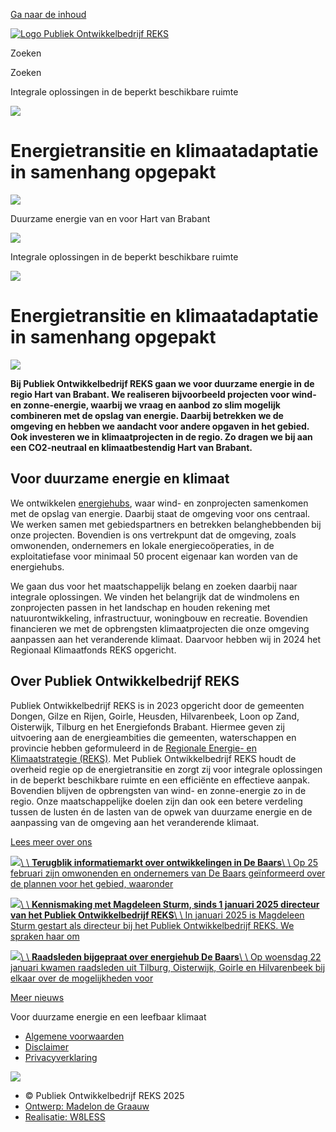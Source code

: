 [Ga naar de inhoud](https://publiekontwikkelbedrijfreks.nl/#content)

[![Logo Publiek Ontwikkelbedrijf REKS](https://publiekontwikkelbedrijfreks.nl/wp-content/uploads/2024/01/LogoPobREKS_RGB.svg)](https://publiekontwikkelbedrijfreks.nl/)

Zoeken

Zoeken

Integrale oplossingen in de beperkt beschikbare ruimte

![](https://publiekontwikkelbedrijfreks.nl/wp-content/uploads/2024/01/BeeldmerkPobREKSWit.png)

# Energietransitie en klimaatadaptatie in samenhang opgepakt

![](https://publiekontwikkelbedrijfreks.nl/wp-content/uploads/2024/01/BeeldmerkPobREKSWit.png)

Duurzame energie van en voor Hart van Brabant

![](https://publiekontwikkelbedrijfreks.nl/wp-content/uploads/2024/01/BeeldmerkPobREKSWit.png)

Integrale oplossingen in de beperkt beschikbare ruimte

![](https://publiekontwikkelbedrijfreks.nl/wp-content/uploads/2024/01/BeeldmerkPobREKSWit.png)

# Energietransitie en klimaatadaptatie in samenhang opgepakt

![](https://publiekontwikkelbedrijfreks.nl/wp-content/uploads/2024/01/BeeldmerkPobREKSWit.png)

**Bij Publiek Ontwikkelbedrijf REKS gaan we voor duurzame energie in de regio Hart van Brabant. We realiseren bijvoorbeeld projecten voor wind- en zonne-energie, waarbij we vraag en aanbod zo slim mogelijk combineren met de opslag van energie. Daarbij betrekken we de omgeving en hebben we aandacht voor andere opgaven in het gebied. Ook investeren we in klimaatprojecten in de regio. Zo dragen we bij aan een CO2-neutraal en klimaatbestendig Hart van Brabant.**

## Voor duurzame energie en klimaat

We ontwikkelen [energiehubs](https://publiekontwikkelbedrijfreks.nl/onze-projecten/), waar wind- en zonprojecten samenkomen met de opslag van energie. Daarbij staat de omgeving voor ons centraal. We werken samen met gebiedspartners en betrekken belanghebbenden bij onze projecten. Bovendien is ons vertrekpunt dat de omgeving, zoals omwonenden, ondernemers en lokale energiecoöperaties, in de exploitatiefase voor minimaal 50 procent eigenaar kan worden van de energiehubs.

We gaan dus voor het maatschappelijk belang en zoeken daarbij naar integrale oplossingen. We vinden het belangrijk dat de windmolens en zonprojecten passen in het landschap en houden rekening met natuurontwikkeling, infrastructuur, woningbouw en recreatie. Bovendien financieren we met de opbrengsten klimaatprojecten die onze omgeving aanpassen aan het veranderende klimaat. Daarvoor hebben wij in 2024 het Regionaal Klimaatfonds REKS opgericht.

## Over Publiek Ontwikkelbedrijf REKS

Publiek Ontwikkelbedrijf REKS is in 2023 opgericht door de gemeenten Dongen, Gilze en Rijen, Goirle, Heusden, Hilvarenbeek, Loon op Zand, Oisterwijk, Tilburg en het Energiefonds Brabant. Hiermee geven zij uitvoering aan de energieambities die gemeenten, waterschappen en provincie hebben geformuleerd in de [Regionale Energie- en Klimaatstrategie (REKS)](http://regio-hartvanbrabant.nl/REKS). Met Publiek Ontwikkelbedrijf REKS houdt de overheid regie op de energietransitie en zorgt zij voor integrale oplossingen in de beperkt beschikbare ruimte en een efficiënte en effectieve aanpak. Bovendien blijven de opbrengsten van wind- en zonne-energie zo in de regio. Onze maatschappelijke doelen zijn dan ook een betere verdeling tussen de lusten én de lasten van de opwek van duurzame energie en de aanpassing van de omgeving aan het veranderende klimaat.

[Lees meer over ons](https://publiekontwikkelbedrijfreks.nl/over-ons/)

[![](https://publiekontwikkelbedrijfreks.nl/wp-content/uploads/2025/03/Tilburg-20-2048x1365.jpg)\\
\\
**Terugblik informatiemarkt over ontwikkelingen in De Baars**\\
\\
Op 25 februari zijn omwonenden en ondernemers van De Baars geïnformeerd over de plannen voor het gebied, waaronder](https://publiekontwikkelbedrijfreks.nl/terugblik-informatiemarkt-over-ontwikkelingen-in-de-baars/)

[![](https://publiekontwikkelbedrijfreks.nl/wp-content/uploads/2025/02/Magdeleen-Sturm-2-2048x1365.jpeg)\\
\\
**Kennismaking met Magdeleen Sturm, sinds 1 januari 2025 directeur van het Publiek Ontwikkelbedrijf REKS**\\
\\
In januari 2025 is Magdeleen Sturm gestart als directeur bij het Publiek Ontwikkelbedrijf REKS. We spraken haar om](https://publiekontwikkelbedrijfreks.nl/kennismaking-met-magdeleen-sturm-sinds-1-januari-2025-directeur-van-het-publiek-ontwikkelbedrijf-reks/)

[![](https://publiekontwikkelbedrijfreks.nl/wp-content/uploads/2025/02/6ed3f0e2-32fc-4230-bced-ad3650258dcd.jpg)\\
\\
**Raadsleden bijgepraat over energiehub De Baars**\\
\\
Op woensdag 22 januari kwamen raadsleden uit Tilburg, Oisterwijk, Goirle en Hilvarenbeek bij elkaar over de mogelijkheden voor](https://publiekontwikkelbedrijfreks.nl/raadsleden-bijgepraat-over-energiehub-de-baars/)

[Meer nieuws](https://publiekontwikkelbedrijfreks.nl/nieuws/)

Voor duurzame energie en een leefbaar klimaat

- [Algemene voorwaarden](https://publiekontwikkelbedrijfreks.nl/algemene%20voorwaarden/)
- [Disclaimer](https://publiekontwikkelbedrijfreks.nl/disclaimer/)
- [Privacyverklaring](https://publiekontwikkelbedrijfreks.nl/privacyverklaring/)

[![](https://publiekontwikkelbedrijfreks.nl/wp-content/uploads/2024/01/POB-REKS-diap-1.png)](https://publiekontwikkelbedrijfreks.nl/)

- © Publiek Ontwikkelbedrijf REKS 2025
- [Ontwerp: Madelon de Graauw](https://madelondegraauw.nl/)
- [Realisatie: W8LESS](https://w8less.nl/)